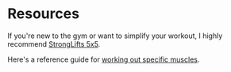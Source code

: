 # Resources

If you're new to the gym or want to simplify your workout, I highly recommend [StrongLifts 5x5](https://stronglifts.com/5x5/).

Here's a reference guide for [working out specific muscles](https://musclewiki.org/).
